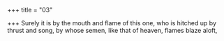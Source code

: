 +++
title = "03"

+++
Surely it is by the mouth and flame of this one, who is hitched up by  thrust and song,
by whose semen, like that of heaven, flames blaze aloft,